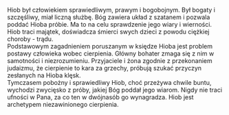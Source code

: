 Hiob był człowiekiem sprawiedliwym, prawym i bogobojnym. Był bogaty i szczęśliwy, miał liczną służbę. Bóg zawiera układ z szatanem i pozwala poddać Hioba próbie. Ma to na celu sprawdzenie jego wiary i wierności. Hiob traci majątek, doświadcza śmierci swych dzieci z powodu ciężkiej choroby - trądu.  
Podstawowym zagadnieniem poruszanym w księdze Hioba jest problem postawy człowieka wobec cierpienia. Główny bohater zmaga się z nim w samotności i niezrozumieniu. Przyjaciele i żona zgodnie z przekonaniem judaizmu, że cierpienie to kara za grzechy, próbują szukać przyczyn zesłanych na Hioba klęsk.  
Tymczasem pobożny i sprawiedliwy Hiob, choć przeżywa chwile buntu, wychodzi zwycięsko z próby, jakiej Bóg poddał jego wiarom. Nigdy nie traci ufności w Pana, za co ten w dwójnasób go wynagradza. Hiob jest archetypem niezawinionego cierpienia.